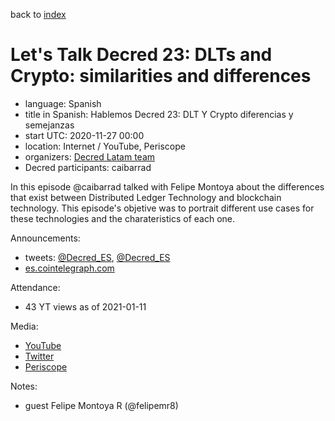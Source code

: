 back to [index](index.md)

# Let's Talk Decred 23: DLTs and Crypto: similarities and differences

- language: Spanish
- title in Spanish: Hablemos Decred 23: DLT Y Crypto diferencias y semejanzas
- start UTC: 2020-11-27 00:00
- location: Internet / YouTube, Periscope
- organizers: [Decred Latam team](https://twitter.com/Decred_ES)
- Decred participants: caibarrad

In this episode @caibarrad talked with Felipe Montoya about the differences that exist between Distributed Ledger Technology and blockchain technology. This episode's objetive was to portrait different use cases for these technologies and the charateristics of each one.

Announcements:

- tweets: [@Decred_ES](https://twitter.com/Decred_ES/status/1331372082354130946), [@Decred_ES](https://twitter.com/Decred_ES/status/1331997268526903296)
- [es.cointelegraph.com](https://es.cointelegraph.com/news/what-are-the-differences-between-dlt-and-cryptocurrencies)

Attendance:

- 43 YT views as of 2021-01-11

Media:

- [YouTube](https://www.youtube.com/watch?v=tu5OqKQhSbk)
- [Twitter](https://twitter.com/Decred_ES/status/1332111926122356736)
- [Periscope](https://www.pscp.tv/w/co7nhzF6WUViTEFxcXlsS2V8MWxQS3FYYUJFb1p4YojU1L3sIXGLKQyv3MMpNN159eVyhVLhNXF1EEGFg_N0)

Notes:

- guest Felipe Montoya R (@felipemr8)


